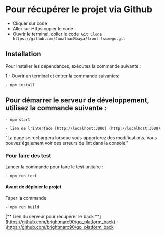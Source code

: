 # Pour récupérer le projet via Github

- Cliquer sur code 
- Aller sur  Https copier le code 
- Ouvrir le terminal, coller le code``` Git Clone  https://github.com/JonathanMbaya/front-tsumego.git```


## Installation

Pour installer les dépendances, exécutez la commande suivante :

1 - Ouvrir un terminal et entrer la commande suivantes:

    - npm install


## Pour démarrer le serveur de développement, utilisez la commande suivante :

    - npm start

    - lien de l'interface [http://localhost:3000] (http://localhost:3000)
      
"La page se rechargera lorsque vous apporterez des modifications.
Vous pouvez également voir des erreurs de lint dans la console."

### Pour faire des test 

Lancer la commande pour faire le test unitaire :

    - npm run test 
    
#### Avant de déploier le projet 

Taper la commande: 

    - npm run build



[** Lien du serveur pour récupérer le back **] (https://github.com/brightmarc90/go_platform_back) : \https://github.com/brightmarc90/go_platform_back

